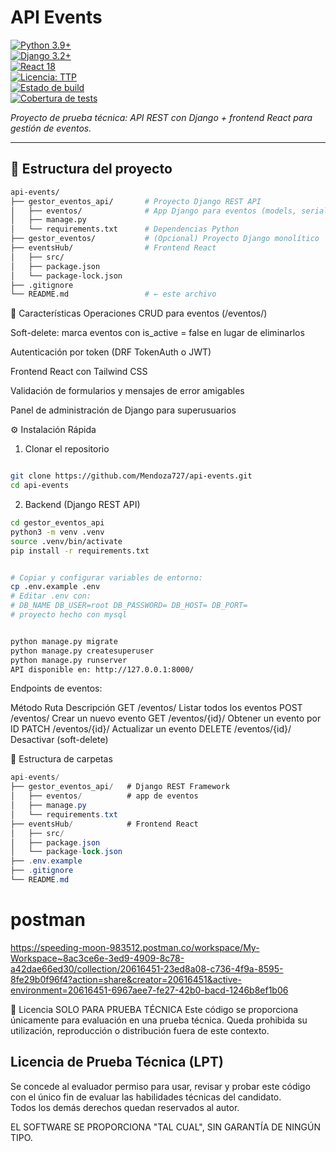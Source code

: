 # API Events

[![Python 3.9+](https://img.shields.io/badge/python-3.9%2B-3776AB?logo=python&logoColor=white)](https://www.python.org/)  
[![Django 3.2+](https://img.shields.io/badge/django-3.2%2B-092E20?logo=django&logoColor=white)](https://www.djangoproject.com/)  
[![React 18](https://img.shields.io/badge/react-18-61DAFB?logo=react&logoColor=black)](https://reactjs.org/)  
[![Licencia: TTP](https://img.shields.io/badge/licencia-PRUEBA%20T%C3%89CNICA-blue)]()  
[![Estado de build](https://img.shields.io/github/actions/workflow/status/Mendoza727/api-events/ci.yml?branch=main)](https://github.com/Mendoza727/api-events/actions)  
[![Cobertura de tests](https://img.shields.io/endpoint?url=https://gist.githubusercontent.com/tuusuario/coverage-badge.json)]()

_Proyecto de prueba técnica: API REST con Django + frontend React para gestión de eventos._

---

## 📂 Estructura del proyecto

```bash
api-events/
├── gestor_eventos_api/       # Proyecto Django REST API
│   ├── eventos/              # App Django para eventos (models, serializers, views)
│   ├── manage.py
│   └── requirements.txt      # Dependencias Python
├── gestor_eventos/           # (Opcional) Proyecto Django monolítico
├── eventsHub/                # Frontend React
│   ├── src/
│   ├── package.json
│   └── package-lock.json
├── .gitignore
└── README.md                 # ← este archivo
```
🚀 Características
Operaciones CRUD para eventos (/eventos/)

Soft-delete: marca eventos con is_active = false en lugar de eliminarlos

Autenticación por token (DRF TokenAuth o JWT)

Frontend React con Tailwind CSS

Validación de formularios y mensajes de error amigables

Panel de administración de Django para superusuarios

⚙️ Instalación Rápida
1. Clonar el repositorio
```bash

git clone https://github.com/Mendoza727/api-events.git
cd api-events
```
2. Backend (Django REST API)
```bash
cd gestor_eventos_api
python3 -m venv .venv
source .venv/bin/activate
pip install -r requirements.txt


# Copiar y configurar variables de entorno:
cp .env.example .env
# Editar .env con:
# DB_NAME DB_USER=root DB_PASSWORD= DB_HOST= DB_PORT=
# proyecto hecho con mysql


python manage.py migrate
python manage.py createsuperuser
python manage.py runserver
API disponible en: http://127.0.0.1:8000/
```

Endpoints de eventos:

Método	Ruta	Descripción
GET	/eventos/	Listar todos los eventos
POST	/eventos/	Crear un nuevo evento
GET	/eventos/{id}/	Obtener un evento por ID
PATCH	/eventos/{id}/	Actualizar un evento
DELETE	/eventos/{id}/	Desactivar (soft-delete)

📁 Estructura de carpetas
```csharp
api-events/
├── gestor_eventos_api/   # Django REST Framework
│   ├── eventos/          # app de eventos
│   ├── manage.py
│   └── requirements.txt
├── eventsHub/            # Frontend React
│   ├── src/
│   ├── package.json
│   └── package-lock.json
├── .env.example
├── .gitignore
└── README.md
```
# postman
https://speeding-moon-983512.postman.co/workspace/My-Workspace~8ac3ce6e-3ed9-4909-8c78-a42dae66ed30/collection/20616451-23ed8a08-c736-4f9a-8595-8fe29b0f96f4?action=share&creator=20616451&active-environment=20616451-6967aee7-fe27-42b0-bacd-1246b8ef1b06

📝 Licencia
SOLO PARA PRUEBA TÉCNICA
Este código se proporciona únicamente para evaluación en una prueba técnica.
Queda prohibida su utilización, reproducción o distribución fuera de este contexto.

Licencia de Prueba Técnica (LPT)
--------------------------------
Se concede al evaluador permiso para usar, revisar y probar este código  
con el único fin de evaluar las habilidades técnicas del candidato.  
Todos los demás derechos quedan reservados al autor.

EL SOFTWARE SE PROPORCIONA "TAL CUAL", SIN GARANTÍA DE NINGÚN TIPO.
